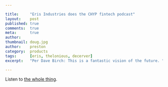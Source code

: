 ```yaml
---

title:     "Eris Industries does the CHYP fintech podcast"
layout:    post
published: true
comments:  true
meta:      true
author:
thumbnail: doug.jpg
author:    preston
category:  products
tags:      [eris, thelonious, decerver]
excerpt:   "Per Dave Birch: This is a fantastic vision of the future. "

---
```


Listen to [the whole thing](http://www.chyp.com/podcasts/preston-byrne-eris-industries-27032015/).
